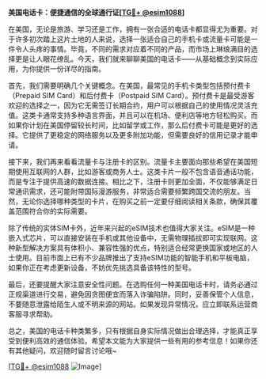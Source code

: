 **美国电话卡：便捷通信的全球通行证[[TG💪+ @esim1088](https://t.me/s/esim1088)]**

在美国，无论是旅游、学习还是工作，拥有一张合适的电话卡都显得尤为重要。对于许多初次踏上这片土地的人来说，选择一张适合自己的手机卡或流量卡可能是一件令人头疼的事情。毕竟，不同的需求对应着不同的产品，而市场上琳琅满目的选择更是让人眼花缭乱。今天，我们就来聊聊美国的电话卡——从基础概念到实际应用，为你提供一份详尽的指南。

首先，我们需要明确几个关键概念。在美国，最常见的手机卡类型包括预付费卡（Prepaid SIM Card）和后付费卡（Postpaid SIM Card）。预付费卡是最受游客欢迎的选择之一，因为它无需签订长期合约，用户可以根据自己的使用情况灵活充值。这类卡通常支持多种语言界面，并且可以在机场、便利店等地方轻松购买。而如果你计划在美国停留较长时间，比如留学或工作，那么后付费卡可能是更好的选择。它提供了更稳定的网络服务以及更多附加功能，但需要良好的信用记录才能申请。

接下来，我们再来看看流量卡与注册卡的区别。流量卡主要面向那些希望在美国短期使用互联网的人群，比如游客或商务人士。这类卡片一般不包含语音通话功能，而是专注于提供高速的数据连接。相比之下，注册卡则更加全面，不仅能够满足日常通讯需求，还可能附带国际漫游服务，非常适合需要频繁跨国交流的朋友。当然，无论你选择哪种类型的卡片，在购买之前一定要仔细阅读相关条款，确保其覆盖范围符合你的实际需要。

除了传统的实体SIM卡外，近年来兴起的eSIM技术也值得大家关注。eSIM是一种嵌入式芯片，可以直接安装在手机或其他设备中，无需物理插拔即可实现联网。这种新型解决方案具有体积小、兼容性强的优点，特别适合经常更换国家或地区的人士使用。目前市面上已有不少品牌推出了支持eSIM功能的智能手机和平板电脑，如果你正在考虑更新设备，不妨优先挑选具备该特性的型号。

最后，还要提醒大家注意安全性问题。在选购任何一种美国电话卡时，请务必通过正规渠道进行交易，避免因贪图便宜而落入诈骗陷阱。同时，妥善保管个人信息，不要随意泄露给陌生人或不明来源的网站。如果发现异常情况，应立即联系运营商客服寻求帮助。

总之，美国的电话卡种类繁多，只有根据自身实际情况做出合理选择，才能真正享受到便利高效的通信体验。希望本文能为大家提供一些有用的参考信息！如果你还有其他疑问，欢迎随时留言讨论哦~

[[TG💪+ @esim1088](https://t.me/s/esim1088) ![Image](https://i.postimg.cc/4NQfJmqS/Snipaste-2025-05-13-00-14-12.png)]